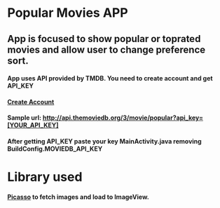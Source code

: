 # Popular Movies APP

## App is focused to show popular or toprated movies and allow user to change preference sort.

#### App uses API provided by TMDB. You need to create account and get API_KEY

#### [Create Account](https://www.themoviedb.org/account/signup) 

#### Sample url: http://api.themoviedb.org/3/movie/popular?api_key=[YOUR_API_KEY]

#### After getting API_KEY paste your key MainActivity.java removing BuildConfig.MOVIEDB_API_KEY

# Library used

#### [Picasso](http://square.github.io/picasso/) to fetch images and load to ImageView.
